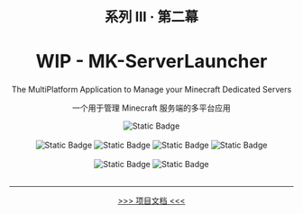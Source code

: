 <h3 style="font-size: 24px" align="center">系列 III · 第二幕</h3>
<h1 style="font-size: 32px; font-weight: bold" align="center">WIP - MK-ServerLauncher</h1>

<p align="center">The MultiPlatform Application to Manage your Minecraft Dedicated Servers</p>
<p align="center">一个用于管理 Minecraft 服务端的多平台应用</p>


<div align="center">
<img alt="Static Badge" src="https://img.shields.io/badge/Kotlin-2.1.21-gray?style=flat&logo=kotlin&logoColor=white&labelColor=purple">
</div><br/>

<div align="center">
<img alt="Static Badge" src="https://img.shields.io/badge/Ktor-3.2.0-gray?style=flat&logo=ktor&logoColor=white&labelColor=purple">
<img alt="Static Badge" src="https://img.shields.io/badge/Vue-3.5.13-gray?style=flat&logo=vue.js&logoColor=white&labelColor=darkgreen">
<img alt="Static Badge" src="https://img.shields.io/badge/TailwindCSS-4.1.3-gray?style=flat&logo=tailwindcss&logoColor=white&labelColor=blue">
<img alt="Static Badge" src="https://img.shields.io/badge/ElementPlus-2.9.10-gray?style=flat&logoColor=white&labelColor=blue">
</div><br/>

<div align="center">
<img alt="Static Badge" src="https://img.shields.io/badge/KMP-2.1.21-gray?style=flat&logo=kotlin&logoColor=white&labelColor=purple">
<img alt="Static Badge" src="https://img.shields.io/badge/CMP-1.8.1-gray?style=flat&logo=kotlin&logoColor=white&labelColor=purple">
</div><br/>

---

<div align="center">
<a href="https://mucloudofficial.github.io/MuCloudProjectDoc/mksl-main.html">&gt;&gt;&gt; 项目文档 &lt;&lt;&lt;</a>
</div>
